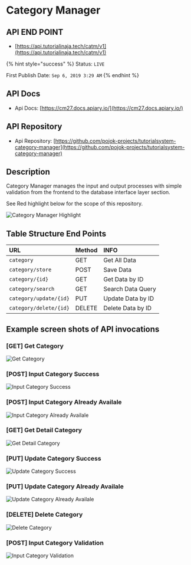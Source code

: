 # Category Manager

## API END POINT

* [https://api.tutorialinaja.tech/catm/v1](https://api.tutorialinaja.tech/catm/v1) 

{% hint style="success" %}
Status: `LIVE`

First Publish Date: `Sep 6, 2019 3:29 AM`
{% endhint %}

## API Docs

* Api Docs: [https://cm27.docs.apiary.io/](https://cm27.docs.apiary.io/)

## API Repository

* Api Repository: [https://github.com/pojok-projects/tutorialsystem-category-manager](https://github.com/pojok-projects/tutorialsystem-category-manager)

## Description

Category Manager manages the input and output processes with simple validation from the frontend to the database interface layer section.

See Red highlight below for the scope of this repository.

![Category Manager Highlight](https://raw.githubusercontent.com/pojok-projects/tutorialsystem-category-manager/master/images/Content_Manager_highlight.png)

## Table Structure End Points

| URL | Method | INFO |
| :--- | :--- | :--- |
| `category` | GET | Get All Data |
| `category/store` | POST | Save Data |
| `category/{id}` | GET | Get Data by ID |
| `category/search` | GET | Search Data Query |
| `category/update/{id}` | PUT | Update Data by ID |
| `category/delete/{id}` | DELETE | Delete Data by ID |

## Example screen shots of API invocations

### \[GET\] Get Category

![Get Category](https://raw.githubusercontent.com/pojok-projects/tutorialsystem-category-manager/master/images/01-get-category.png)

### \[POST\] Input Category Success

![Input Category Success](https://raw.githubusercontent.com/pojok-projects/tutorialsystem-category-manager/master/images/02-post-category-success.png)

### \[POST\] Input Category Already Availale

![Input Category Already Availale](https://raw.githubusercontent.com/pojok-projects/tutorialsystem-category-manager/master/images/03-post-category-already-available.png)

### \[GET\] Get Detail Category

![Get Detail Category](https://raw.githubusercontent.com/pojok-projects/tutorialsystem-category-manager/master/images/04-get-detail-category.png)

### \[PUT\] Update Category Success

![Update Category Success](https://raw.githubusercontent.com/pojok-projects/tutorialsystem-category-manager/master/images/06-put-update-category-success.png)

### \[PUT\] Update Category Already Availale

![Update Category Already Availale](https://raw.githubusercontent.com/pojok-projects/tutorialsystem-category-manager/master/images/07-put-update-category-already-availabe.png)

### \[DELETE\] Delete Category

![Delete Category](https://raw.githubusercontent.com/pojok-projects/tutorialsystem-category-manager/master/images/08-delete-category.png)

### \[POST\] Input Category Validation

![Input Category Validation](https://raw.githubusercontent.com/pojok-projects/tutorialsystem-category-manager/master/images/09-post-category-validation.png)

